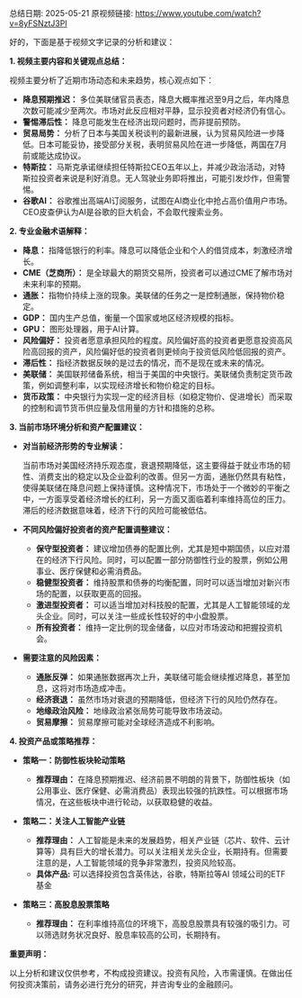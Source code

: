 总结日期: 2025-05-21
原视频链接: https://www.youtube.com/watch?v=8yFSNztJ3PI

好的，下面是基于视频文字记录的分析和建议：

**1. 视频主要内容和关键观点总结：**

视频主要分析了近期市场动态和未来趋势，核心观点如下：

*   **降息预期推迟：** 多位美联储官员表态，降息大概率推迟至9月之后，年内降息次数可能减少至两次。市场对此反应相对平静，显示投资者对经济仍有信心。
*   **警惕滞后性：** 降息可能发生在经济出现问题时，而非提前预防。
*   **贸易局势：** 分析了日本与美国关税谈判的最新进展，认为贸易风险进一步降低。日本可能妥协，接受部分关税，表明贸易风险在进一步降低，两国在7月前或能达成协议。
*   **特斯拉：** 马斯克承诺继续担任特斯拉CEO五年以上，并减少政治活动，对特斯拉投资者来说是利好消息。无人驾驶业务即将推出，可能引发炒作，但需警惕。
*   **谷歌AI：** 谷歌推出高端AI订阅服务，试图在AI商业化中抢占高价值用户市场。CEO皮查伊认为AI是谷歌的巨大机会，不会取代搜索业务。

**2. 专业金融术语解释：**

*   **降息：** 指降低银行的利率。降息可以降低企业和个人的借贷成本，刺激经济增长。
*   **CME（芝商所）：** 是全球最大的期货交易所，投资者可以通过CME了解市场对未来利率的预期。
*   **通胀：** 指物价持续上涨的现象。美联储的任务之一是控制通胀，保持物价稳定。
*   **GDP：** 国内生产总值，衡量一个国家或地区经济规模的指标。
*   **GPU：** 图形处理器，用于AI计算。
*   **风险偏好：** 投资者愿意承担风险的程度。风险偏好高的投资者更愿意投资高风险高回报的资产，风险偏好低的投资者则更倾向于投资低风险低回报的资产。
*   **滞后性：** 指经济数据反映的是过去的情况，而不是现在或未来的情况。
*   **美联储：** 美国联邦储备系统，相当于美国的中央银行。美联储负责制定货币政策，例如调整利率，以实现经济增长和物价稳定的目标。
*   **货币政策：** 中央银行为实现一定的经济目标（如稳定物价、促进增长）而采取的控制和调节货币供应量及信用量的方针和措施的总称。

**3. 当前市场环境分析和资产配置建议：**

*   **对当前经济形势的专业解读：**

    当前市场对美国经济持乐观态度，衰退预期降低，这主要得益于就业市场的韧性、消费支出的稳定以及企业盈利的改善。但另一方面，通胀仍然具有粘性，使得美联储在降息问题上保持谨慎。这种情况下，市场处于一个微妙的平衡之中，一方面享受着经济增长的红利，另一方面又面临着利率维持高位的压力。滞后的经济数据意味着，经济下行的风险可能被低估。

*   **不同风险偏好投资者的资产配置调整建议：**

    *   **保守型投资者：** 建议增加债券的配置比例，尤其是短中期国债，以应对潜在的经济下行风险。同时，可以配置一部分防御性行业的股票，例如公用事业、医疗保健和必需消费品。
    *   **稳健型投资者：** 维持股票和债券的均衡配置，同时可以适当增加对新兴市场的配置，以获取更高的回报。
    *   **激进型投资者：** 可以适当增加对科技股的配置，尤其是人工智能领域的龙头企业。同时，可以关注一些成长性较好的中小盘股票。
    *   **所有投资者：** 维持一定比例的现金储备，以应对市场波动和把握投资机会。

*   **需要注意的风险因素：**

    *   **通胀反弹：** 如果通胀数据再次上升，美联储可能会继续推迟降息，甚至加息，这将对市场造成冲击。
    *   **经济衰退：** 虽然市场对衰退的预期降低，但经济下行的风险仍然存在。
    *   **地缘政治风险：** 地缘政治紧张局势可能导致市场波动。
    *   **贸易摩擦：** 贸易摩擦可能对全球经济造成不利影响。

**4. 投资产品或策略推荐：**

*   **策略一：防御性板块轮动策略**

    *   **推荐理由：** 在降息预期推迟、经济前景不明朗的背景下，防御性板块（如公用事业、医疗保健、必需消费品）表现出较强的抗跌性。可以根据市场情况，在这些板块中进行轮动，以获取稳健的收益。

*   **策略二：关注人工智能产业链**

    *   **推荐理由：** 人工智能是未来的发展趋势，相关产业链（芯片、软件、云计算等）具有巨大的增长潜力。可以关注相关龙头企业，长期持有。但需要注意的是，人工智能领域的竞争非常激烈，投资风险较高。
    *   **具体产品:** 可以选择投资包含英伟达，谷歌，特斯拉等AI 领域公司的ETF基金

*   **策略三：高股息股票策略**

    *   **推荐理由：** 在利率维持高位的环境下，高股息股票具有较强的吸引力。可以筛选财务状况良好、股息率较高的公司，长期持有。

**重要声明：**

以上分析和建议仅供参考，不构成投资建议。投资有风险，入市需谨慎。在做出任何投资决策前，请务必进行充分的研究，并咨询专业的金融顾问。